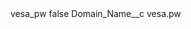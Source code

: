 <?xml version="1.0" encoding="UTF-8"?>
<CustomMetadata xmlns="http://soap.sforce.com/2006/04/metadata" xmlns:xsi="http://www.w3.org/2001/XMLSchema-instance" xmlns:xsd="http://www.w3.org/2001/XMLSchema">
    <label>vesa_pw</label>
    <protected>false</protected>
    <values>
        <field>Domain_Name__c</field>
        <value xsi:type="xsd:string">vesa.pw</value>
    </values>
</CustomMetadata>
